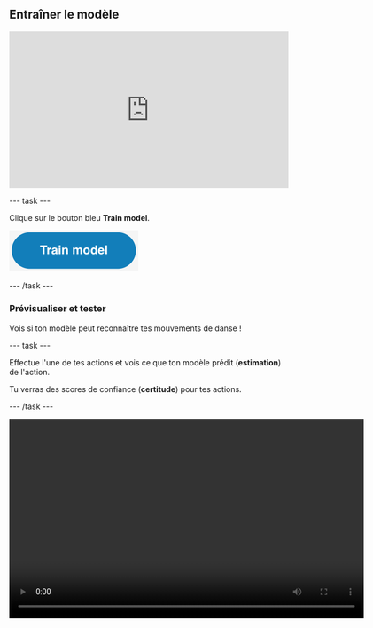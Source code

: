 ## Entraîner le modèle

<html>
  <div style="position: relative; overflow: hidden; padding-top: 56.25%;">
    <iframe style="position: absolute; top: 0; left: 0; right: 0; width: 100%; height: 100%; border: none;" src="https://www.youtube.com/embed/2VC3gnPk3Zw?rel=0&cc_load_policy=1" allowfullscreen allow="accelerometer; autoplay; clipboard-write; encrypted-media; gyroscope; picture-in-picture; web-share"></iframe>
  </div>
</html>

\--- task ---

Clique sur le bouton bleu **Train model**.

![Le bouton "Train model".](images/train-model-button.png)

\--- /task ---

### Prévisualiser et tester

Vois si ton modèle peut reconnaître tes mouvements de danse !

\--- task ---

Effectue l'une de tes actions et vois ce que ton modèle prédit (**estimation**) de l'action.

Tu verras des scores de confiance (**certitude**) pour tes actions.

\--- /task ---

<video width="640" height="360" controls>
  <source src="images/discotest.mp4" type="video/mp4" alt="A screen recording showing the estimated action during testing with an overlay of a boy performing the dance move">
  
Ton navigateur ne prend pas en charge la balise vidéo.
</video>
